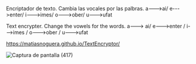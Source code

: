 Encriptador de texto. Cambia las vocales por las palbras. a--->ai/ e--->enter/ i--->imes/ o--->ober/
u--->ufat

Text encrypter. Change the vowels for the words. a---> ai/ e--->enter / i--->imes / o--->ober / 
u--->ufat

https://matiasnoguera.github.io/TextEncryptor/

![Captura de pantalla (417)](https://github.com/user-attachments/assets/54f63c65-1715-4060-a38b-e3c6bf8fdee7)
